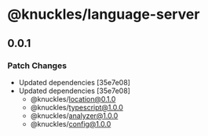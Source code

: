# @knuckles/language-server

## 0.0.1

### Patch Changes

- Updated dependencies [35e7e08]
- Updated dependencies [35e7e08]
  - @knuckles/location@0.1.0
  - @knuckles/typescript@1.0.0
  - @knuckles/analyzer@1.0.0
  - @knuckles/config@1.0.0
